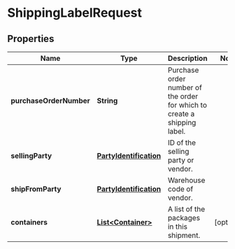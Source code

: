 
# ShippingLabelRequest

## Properties
Name | Type | Description | Notes
------------ | ------------- | ------------- | -------------
**purchaseOrderNumber** | **String** | Purchase order number of the order for which to create a shipping label. | 
**sellingParty** | [**PartyIdentification**](PartyIdentification.md) | ID of the selling party or vendor. | 
**shipFromParty** | [**PartyIdentification**](PartyIdentification.md) | Warehouse code of vendor. | 
**containers** | [**List&lt;Container&gt;**](Container.md) | A list of the packages in this shipment. |  [optional]



